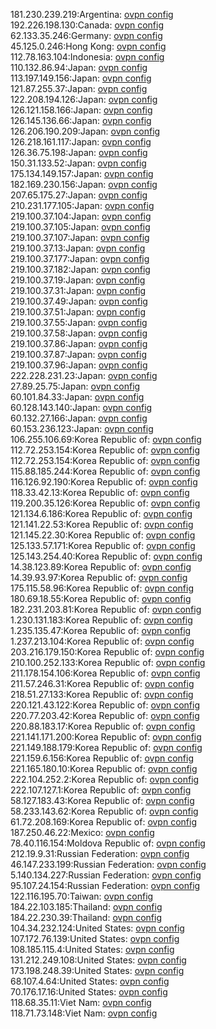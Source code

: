181.230.239.219:Argentina: [ovpn config](vpn/181_230_239_219.ovpn)  
192.226.198.130:Canada: [ovpn config](vpn/192_226_198_130.ovpn)  
62.133.35.246:Germany: [ovpn config](vpn/62_133_35_246.ovpn)  
45.125.0.246:Hong Kong: [ovpn config](vpn/45_125_0_246.ovpn)  
112.78.163.104:Indonesia: [ovpn config](vpn/112_78_163_104.ovpn)  
110.132.86.94:Japan: [ovpn config](vpn/110_132_86_94.ovpn)  
113.197.149.156:Japan: [ovpn config](vpn/113_197_149_156.ovpn)  
121.87.255.37:Japan: [ovpn config](vpn/121_87_255_37.ovpn)  
122.208.194.126:Japan: [ovpn config](vpn/122_208_194_126.ovpn)  
126.121.158.166:Japan: [ovpn config](vpn/126_121_158_166.ovpn)  
126.145.136.66:Japan: [ovpn config](vpn/126_145_136_66.ovpn)  
126.206.190.209:Japan: [ovpn config](vpn/126_206_190_209.ovpn)  
126.218.161.117:Japan: [ovpn config](vpn/126_218_161_117.ovpn)  
126.36.75.198:Japan: [ovpn config](vpn/126_36_75_198.ovpn)  
150.31.133.52:Japan: [ovpn config](vpn/150_31_133_52.ovpn)  
175.134.149.157:Japan: [ovpn config](vpn/175_134_149_157.ovpn)  
182.169.230.156:Japan: [ovpn config](vpn/182_169_230_156.ovpn)  
207.65.175.27:Japan: [ovpn config](vpn/207_65_175_27.ovpn)  
210.231.177.105:Japan: [ovpn config](vpn/210_231_177_105.ovpn)  
219.100.37.104:Japan: [ovpn config](vpn/219_100_37_104.ovpn)  
219.100.37.105:Japan: [ovpn config](vpn/219_100_37_105.ovpn)  
219.100.37.107:Japan: [ovpn config](vpn/219_100_37_107.ovpn)  
219.100.37.13:Japan: [ovpn config](vpn/219_100_37_13.ovpn)  
219.100.37.177:Japan: [ovpn config](vpn/219_100_37_177.ovpn)  
219.100.37.182:Japan: [ovpn config](vpn/219_100_37_182.ovpn)  
219.100.37.19:Japan: [ovpn config](vpn/219_100_37_19.ovpn)  
219.100.37.31:Japan: [ovpn config](vpn/219_100_37_31.ovpn)  
219.100.37.49:Japan: [ovpn config](vpn/219_100_37_49.ovpn)  
219.100.37.51:Japan: [ovpn config](vpn/219_100_37_51.ovpn)  
219.100.37.55:Japan: [ovpn config](vpn/219_100_37_55.ovpn)  
219.100.37.58:Japan: [ovpn config](vpn/219_100_37_58.ovpn)  
219.100.37.86:Japan: [ovpn config](vpn/219_100_37_86.ovpn)  
219.100.37.87:Japan: [ovpn config](vpn/219_100_37_87.ovpn)  
219.100.37.96:Japan: [ovpn config](vpn/219_100_37_96.ovpn)  
222.228.231.23:Japan: [ovpn config](vpn/222_228_231_23.ovpn)  
27.89.25.75:Japan: [ovpn config](vpn/27_89_25_75.ovpn)  
60.101.84.33:Japan: [ovpn config](vpn/60_101_84_33.ovpn)  
60.128.143.140:Japan: [ovpn config](vpn/60_128_143_140.ovpn)  
60.132.27.166:Japan: [ovpn config](vpn/60_132_27_166.ovpn)  
60.153.236.123:Japan: [ovpn config](vpn/60_153_236_123.ovpn)  
106.255.106.69:Korea Republic of: [ovpn config](vpn/106_255_106_69.ovpn)  
112.72.253.154:Korea Republic of: [ovpn config](vpn/112_72_253_154.ovpn)  
112.72.253.154:Korea Republic of: [ovpn config](vpn/112_72_253_154.ovpn)  
115.88.185.244:Korea Republic of: [ovpn config](vpn/115_88_185_244.ovpn)  
116.126.92.190:Korea Republic of: [ovpn config](vpn/116_126_92_190.ovpn)  
118.33.42.13:Korea Republic of: [ovpn config](vpn/118_33_42_13.ovpn)  
119.200.35.126:Korea Republic of: [ovpn config](vpn/119_200_35_126.ovpn)  
121.134.6.186:Korea Republic of: [ovpn config](vpn/121_134_6_186.ovpn)  
121.141.22.53:Korea Republic of: [ovpn config](vpn/121_141_22_53.ovpn)  
121.145.22.30:Korea Republic of: [ovpn config](vpn/121_145_22_30.ovpn)  
125.133.57.171:Korea Republic of: [ovpn config](vpn/125_133_57_171.ovpn)  
125.143.254.40:Korea Republic of: [ovpn config](vpn/125_143_254_40.ovpn)  
14.38.123.89:Korea Republic of: [ovpn config](vpn/14_38_123_89.ovpn)  
14.39.93.97:Korea Republic of: [ovpn config](vpn/14_39_93_97.ovpn)  
175.115.58.96:Korea Republic of: [ovpn config](vpn/175_115_58_96.ovpn)  
180.69.18.55:Korea Republic of: [ovpn config](vpn/180_69_18_55.ovpn)  
182.231.203.81:Korea Republic of: [ovpn config](vpn/182_231_203_81.ovpn)  
1.230.131.183:Korea Republic of: [ovpn config](vpn/1_230_131_183.ovpn)  
1.235.135.47:Korea Republic of: [ovpn config](vpn/1_235_135_47.ovpn)  
1.237.213.104:Korea Republic of: [ovpn config](vpn/1_237_213_104.ovpn)  
203.216.179.150:Korea Republic of: [ovpn config](vpn/203_216_179_150.ovpn)  
210.100.252.133:Korea Republic of: [ovpn config](vpn/210_100_252_133.ovpn)  
211.178.154.106:Korea Republic of: [ovpn config](vpn/211_178_154_106.ovpn)  
211.57.246.31:Korea Republic of: [ovpn config](vpn/211_57_246_31.ovpn)  
218.51.27.133:Korea Republic of: [ovpn config](vpn/218_51_27_133.ovpn)  
220.121.43.122:Korea Republic of: [ovpn config](vpn/220_121_43_122.ovpn)  
220.77.203.42:Korea Republic of: [ovpn config](vpn/220_77_203_42.ovpn)  
220.88.183.17:Korea Republic of: [ovpn config](vpn/220_88_183_17.ovpn)  
221.141.171.200:Korea Republic of: [ovpn config](vpn/221_141_171_200.ovpn)  
221.149.188.179:Korea Republic of: [ovpn config](vpn/221_149_188_179.ovpn)  
221.159.6.156:Korea Republic of: [ovpn config](vpn/221_159_6_156.ovpn)  
221.165.180.10:Korea Republic of: [ovpn config](vpn/221_165_180_10.ovpn)  
222.104.252.2:Korea Republic of: [ovpn config](vpn/222_104_252_2.ovpn)  
222.107.127.1:Korea Republic of: [ovpn config](vpn/222_107_127_1.ovpn)  
58.127.183.43:Korea Republic of: [ovpn config](vpn/58_127_183_43.ovpn)  
58.233.143.62:Korea Republic of: [ovpn config](vpn/58_233_143_62.ovpn)  
61.72.208.169:Korea Republic of: [ovpn config](vpn/61_72_208_169.ovpn)  
187.250.46.22:Mexico: [ovpn config](vpn/187_250_46_22.ovpn)  
78.40.116.154:Moldova Republic of: [ovpn config](vpn/78_40_116_154.ovpn)  
212.19.9.31:Russian Federation: [ovpn config](vpn/212_19_9_31.ovpn)  
46.147.233.199:Russian Federation: [ovpn config](vpn/46_147_233_199.ovpn)  
5.140.134.227:Russian Federation: [ovpn config](vpn/5_140_134_227.ovpn)  
95.107.24.154:Russian Federation: [ovpn config](vpn/95_107_24_154.ovpn)  
122.116.195.70:Taiwan: [ovpn config](vpn/122_116_195_70.ovpn)  
184.22.103.185:Thailand: [ovpn config](vpn/184_22_103_185.ovpn)  
184.22.230.39:Thailand: [ovpn config](vpn/184_22_230_39.ovpn)  
104.34.232.124:United States: [ovpn config](vpn/104_34_232_124.ovpn)  
107.172.76.139:United States: [ovpn config](vpn/107_172_76_139.ovpn)  
108.185.115.4:United States: [ovpn config](vpn/108_185_115_4.ovpn)  
131.212.249.108:United States: [ovpn config](vpn/131_212_249_108.ovpn)  
173.198.248.39:United States: [ovpn config](vpn/173_198_248_39.ovpn)  
68.107.4.64:United States: [ovpn config](vpn/68_107_4_64.ovpn)  
70.176.17.16:United States: [ovpn config](vpn/70_176_17_16.ovpn)  
118.68.35.11:Viet Nam: [ovpn config](vpn/118_68_35_11.ovpn)  
118.71.73.148:Viet Nam: [ovpn config](vpn/118_71_73_148.ovpn)  
